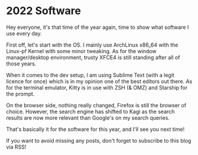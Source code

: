 # 2022 Software

Hey everyone, it's that time of the year again, time to show what software I use every day.

First off, let's start with the OS. I mainly use ArchLinux x86_64 with the Linux-pf Kernel with some minor tweaking. As for the window manager/desktop environment, trusty XFCE4 is still standing after all of those years.

When it comes to the dev setup, I am using Sublime Text (with a legit licence for once) which is in my opinion one of the best editors out there. As for the terminal emulator, Kitty is in use with ZSH (& OMZ) and Starship for the prompt.

On the browser side, nothing really changed, Firefox is still the browser of choice. However, the search engine has shifted to Kagi as the search results are now more relevant than Google's on my search queries.

That's basically it for the software for this year, and I'll see you next time!

If you want to avoid missing any posts, don't forget to subscribe to this blog via RSS!
